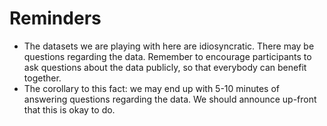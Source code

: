 # Reminders

- The datasets we are playing with here are idiosyncratic. There may be questions regarding the data. Remember to encourage participants to ask questions about the data publicly, so that everybody can benefit together. 
- The corollary to this fact: we may end up with 5-10 minutes of answering questions regarding the data. We should announce up-front that this is okay to do.
